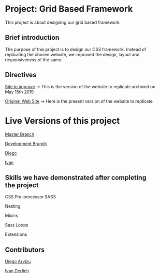 # Project: Grid Based Framework
This project is about designing our grid based framework

## Brief introduction

The purpose of this project is to design our CSS framework.
Instead of replicating the chosen website, we improved the design, layout and responsiveness of the same.

## Directives

[Site to improve](https://web.archive.org/web/20190515222303/http://www.esigas.com.ar/es/) -> This is the version of the website to replicate archived on May 15th 2019

[Original Web Site](http://www.esigas.com.ar/es/) -> Here is the present version of the website to replicate

# Live Versions of this project

[Master Branch](https://diegoarvz4.github.io/grid-based-framework/)

[Development Branch](https://raw.githack.com/diegoarvz4/grid-based-framework/development/index.html)

[Diego](https://raw.githack.com/diegoarvz4/grid-based-framework/Diego/index.html)

[Ivan](https://raw.githubusercontent.com/diegoarvz4/grid-based-framework/Ivan/index.html)

## Skills we have demonstrated after completing the project

CSS Pre-processor SASS

Nesting

Mixins

Sass Loops

Extensions

## Contributors

[Diego Arvizu](https://github.com/diegoarvz4)

[Ivan Derlich](https://github.com/IvanDerlich)